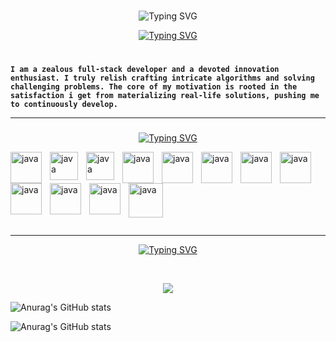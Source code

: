 ###
<p align="center">
<img src="https://readme-typing-svg.demolab.com?font=Fira+Code&weight=500&size=30&pause=5000000&random=false&width=435&lines=Mohammad+Yassine+Alami&center=true&vCenter=true" alt="Typing SVG" /></a>
</p>

<p align="center"> <a href="https://github.com/DenverCoder1">
	<img src="https://readme-typing-svg.demolab.com?font=Fira+Code&weight=500&size=30&pause=400&random=false&width=435&lines=Code+Composer..+%E2%99%AA+%E2%8C%98;Cyber+Craftsman..+%F0%9F%9B%A0&font=Fira%20Code&center=true&width=440&height=45&vCenter=true&pause=1000&size=22" alt="Typing SVG" /></a>
</p>

#
###



**`I am a zealous full-stack developer and a devoted innovation enthusiast. I truly relish crafting intricate algorithms and solving challenging problems. The core of my motivation is rooted in the satisfaction i get from materializing real-life solutions, pushing me to continuously develop.`**


<hr>

###

<p align="center">
<a href="https://git.io/typing-svg"><img src="https://readme-typing-svg.demolab.com?font=Fira+Code&weight=300&pause=77777&width=435&lines=Languages+and+Tools&center=true&vCenter=true" alt="Typing SVG" /></a>
</p>

<img align="left" alt="java" width="50px" style="padding-right:10px;" src="https://cdn.jsdelivr.net/gh/devicons/devicon@latest/icons/java/java-original.svg" />

<img align="left" alt="java" width="45px" style="padding-right:10px;" src="https://cdn.jsdelivr.net/gh/devicons/devicon@latest/icons/spring/spring-original.svg" />


<p><img align="left" alt="java" width="45px" style="padding-right:10px;" src="https://github.com/YassineAlami/YassineAlami/assets/40896739/0a3141c8-2dbd-44c9-be42-bab6549ce4cf" alt="spring-boot-logo"></p>


<img align="left" alt="java" width="50px" style="padding-right:10px;"  src="https://cdn.jsdelivr.net/gh/devicons/devicon@latest/icons/angularjs/angularjs-original.svg" />
          
<img align="left" alt="java" width="50px" style="padding-right:10px;" src="https://cdn.jsdelivr.net/gh/devicons/devicon@latest/icons/html5/html5-original.svg" />

<img align="left" alt="java" width="50px" style="padding-right:10px;" src="https://cdn.jsdelivr.net/gh/devicons/devicon@latest/icons/css3/css3-original.svg" />
          
<img align="left" alt="java" width="50px" style="padding-right:10px;" src="https://cdn.jsdelivr.net/gh/devicons/devicon@latest/icons/javascript/javascript-original.svg" />   

<img align="left" alt="java" width="50px" style="padding-right:10px;" src="https://cdn.jsdelivr.net/gh/devicons/devicon@latest/icons/python/python-original.svg" />

<img align="left" alt="java" width="50px" style="padding-right:10px;" src="https://cdn.jsdelivr.net/gh/devicons/devicon@latest/icons/cplusplus/cplusplus-original.svg" />

<img align="left" alt="java" width="50px" style="padding-right:10px;" src="https://cdn.jsdelivr.net/gh/devicons/devicon@latest/icons/csharp/csharp-original.svg" />

<img align="left" alt="java" width="50px" style="padding-right:10px;" src="https://cdn.jsdelivr.net/gh/devicons/devicon@latest/icons/laravel/laravel-original.svg" />          

<p><img align="left" alt="java" width="55px" style="padding-right:10px;"  src="https://github.com/YassineAlami/YassineAlami/assets/40896739/fa9468d5-4417-47a4-a253-f7900a372c8c" alt="pngegg(10)"></p>

<br><br><br><br><br><br><br>
<hr>

<p align="center">
<a href="https://git.io/typing-svg"><img src="https://readme-typing-svg.demolab.com?font=Fira+Code&weight=300&pause=77777&random=false&width=435&lines=Stats&center=true&vCenter=true" alt="Typing SVG" /></a>
</p>


<br>

<p align="center"><img src="https://github-readme-stats.vercel.app/api?username=YassineAlami&amp;theme=dark&amp;show_icons=true"></p>

![Anurag's GitHub stats](https://github-readme-stats.vercel.app/api?username=anuraghazra&theme=ambient_gradient&icons=true)

![Anurag's GitHub stats](https://github-readme-stats.vercel.app/api?username=anuraghazra&theme=algolia&icons=true)

<!--Code Composer and  Cyber Craftsman.. Code Connoisseur..Cybernetic Craftsman.. Cyber Sculptor ......Full-stack weaver,-->

<!--**`curious individual`**-->







<!--
**YassineAlami/YassineAlami** is a ✨ _special_ ✨ repository because its `README.md` (this file) appears on your GitHub profile.
-->
